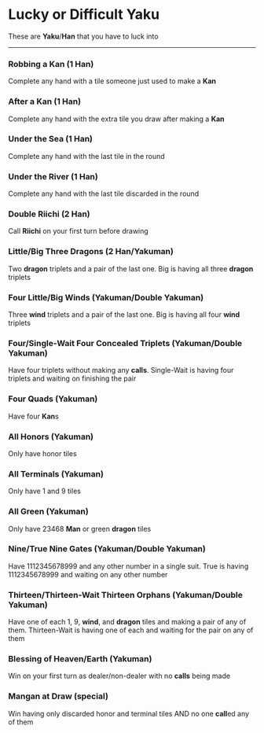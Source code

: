 # Lucky or Difficult Yaku

These are **Yaku**/**Han** that you have to luck into

---

### Robbing a Kan (1 Han)
Complete any hand with a tile someone just used to make a **Kan**

### After a Kan (1 Han)
Complete any hand with the extra tile you draw after making a **Kan**

### Under the Sea (1 Han)
Complete any hand with the last tile in the round

### Under the River (1 Han)
Complete any hand with the last tile discarded in the round

### Double Riichi (2 Han)
Call **Riichi** on your first turn before drawing

### Little/Big Three Dragons (2 Han/Yakuman)
Two **dragon** triplets and a pair of the last one.  Big is having all three **dragon** triplets

### Four Little/Big Winds (Yakuman/Double Yakuman)
Three **wind** triplets and a pair of the last one.  Big is having all four **wind** triplets

### Four/Single-Wait Four Concealed Triplets (Yakuman/Double Yakuman)
Have four triplets without making any **calls**.  Single-Wait is having four triplets
and waiting on finishing the pair

### Four Quads (Yakuman)
Have four **Kan**s

### All Honors (Yakuman)
Only have honor tiles

### All Terminals (Yakuman)
Only have 1 and 9 tiles

### All Green (Yakuman)
Only have 23468 **Man** or green **dragon** tiles

### Nine/True Nine Gates (Yakuman/Double Yakuman)
Have 1112345678999 and any other number in a single suit.  True is having
1112345678999 and waiting on any other number

### Thirteen/Thirteen-Wait Thirteen Orphans (Yakuman/Double Yakuman)
Have one of each 1, 9, **wind**, and **dragon** tiles and making a pair of any of them.
Thirteen-Wait is having one of each and waiting for the pair on any of them

### Blessing of Heaven/Earth (Yakuman)
Win on your first turn as dealer/non-dealer with no **calls** being made

### Mangan at Draw (special)
Win having only discarded honor and terminal tiles AND no one **call**ed any of them
